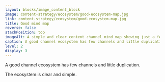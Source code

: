 ```yaml
---
layout: blocks/image_content_block
image: content-strategy/ecosystem/good-ecosystem-map.jpg
link: content-strategy/ecosystem/good-ecosystem-map.jpg
title: Good mind map
reverse: false
stackPosition: top
imageAlt: A simple and clear content channel mind map showing just a few channels.
caption: A good channel ecosystem has few channels and little duplication. The ecosystem is clear and simple. This diagram shows a mind map with a circle titled Website 1 at the centre surrounded by four content channel types, websites, email newsletters, social media, apps with just one or two subsets connected in a clear and simple way.
level: 2
display: 3
---
```

A good channel ecosystem has few channels and little duplication. 

The ecosystem is clear and simple.
